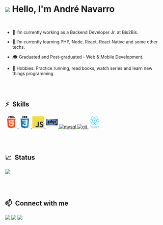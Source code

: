 <h1 align="left"><img src="https://raw.githubusercontent.com/kaueMarques/kaueMarques/master/hi.gif" width="3%"> Hello, I'm André Navarro</h1>

<br>

- 🔭 I’m currently working as a Backend Developer Jr. at Bis2Bis.

- 🌱 I’m currently learning PHP, Node, React, React Native and some other techs.

- 🎓 Graduated and Post-graduated - Web & Mobile Development.

- 🎲 Hobbies: Practice running, read books, watch series and learn new things programming.

<br><br>

## ⚡ &nbsp;Skills

<p>
<a href="https://www.w3.org/html/" target="_blank"> <img src="https://raw.githubusercontent.com/devicons/devicon/master/icons/html5/html5-original-wordmark.svg" alt="html5" width="40" height="40"/> </a> 
<a href="https://www.w3schools.com/css/" target="_blank"> <img src="https://raw.githubusercontent.com/devicons/devicon/master/icons/css3/css3-original-wordmark.svg" alt="css3" width="40" height="40"/> </a>
<a href="https://developer.mozilla.org/en-US/docs/Web/JavaScript" target="_blank"> <img src="https://raw.githubusercontent.com/devicons/devicon/master/icons/javascript/javascript-original.svg" alt="javascript" width="40" height="40"/> </a>	
<a href="https://www.php.net" target="_blank"> <img src="https://raw.githubusercontent.com/devicons/devicon/master/icons/php/php-original.svg" alt="php" width="40" height="40"/> </a> 
<a href="https://www.mysql.com/" target="_blank"> <img src="https://cdn.jsdelivr.net/gh/devicons/devicon/icons/mysql/mysql-plain.svg" alt="mysql" width="40" height="40"/> </a> 
<a href="https://git-scm.com/" target="_blank"> <img src="https://www.vectorlogo.zone/logos/git-scm/git-scm-icon.svg" alt="git" width="40" height="40"/> </a> 
<a href="https://reactjs.org/" target="_blank"> <img src="https://raw.githubusercontent.com/devicons/devicon/master/icons/react/react-original-wordmark.svg" alt="react" width="40" height="40"/> </a>
</p>

<br><br>

## 📈  &nbsp;Status

[<img height="250em" src="https://github-readme-stats.vercel.app/api/top-langs/?username=andrenavarro&layout=compact&langs_count=8&theme=dark"/>](https://github.com/AndreNavarro)

<br><br>

## 📫 &nbsp;Connect with me

[<img src="https://img.shields.io/badge/linkedin-%230077B5.svg?&style=for-the-badge&logo=linkedin&logoColor=white">](https://www.linkedin.com/in/andr%C3%A9-luiz-navarro-matos-26ba77b0/)
[<img src="https://img.shields.io/badge/instagram-%23E4405F.svg?&style=for-the-badge&logo=instagram&logoColor=white">](https://www.instagram.com/andreluiz_navarro/)
[<img src="https://img.shields.io/badge/Outlook-0078D4?style=for-the-badge&logo=microsoft-outlook&logoColor=white">](malito:andre-navarro@hotmail.com)



